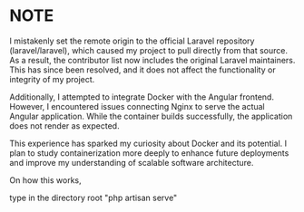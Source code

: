 # NOTE

I mistakenly set the remote origin to the official Laravel repository (laravel/laravel), which caused my project to pull directly from that source. As a result, the contributor list now includes the original Laravel maintainers. This has since been resolved, and it does not affect the functionality or integrity of my project.

Additionally, I attempted to integrate Docker with the Angular frontend. However, I encountered issues connecting Nginx to serve the actual Angular application. While the container builds successfully, the application does not render as expected.

This experience has sparked my curiosity about Docker and its potential. I plan to study containerization more deeply to enhance future deployments and improve my understanding of scalable software architecture.

On how this works, 

type in the directory root "php artisan serve"
